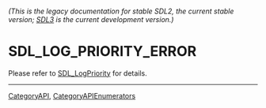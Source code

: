 ###### (This is the legacy documentation for stable SDL2, the current stable version; [SDL3](https://wiki.libsdl.org/SDL3/) is the current development version.)
# SDL_LOG_PRIORITY_ERROR

Please refer to [SDL_LogPriority](SDL_LogPriority) for details.

----
[CategoryAPI](CategoryAPI), [CategoryAPIEnumerators](CategoryAPIEnumerators)

